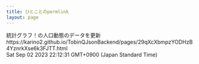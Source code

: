 ```yaml
---
title: ひとことのpermlink
layout: page
---
```

<div class="box" dt="1693660351145">
  統計グラフ！の人口動態のデータを更新 https://karino2.github.io/TobinQJsonBackend/pages/29qXcXbmpzYODHzB4YznrkXse6k3FJTT.html
  <div class="content is-small">Sat Sep 02 2023 22:12:31 GMT+0900 (Japan Standard Time)</div>
</div>
